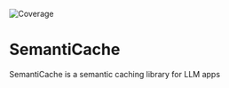![Coverage](https://img.shields.io/badge/coverage-75%25-brightgreen)

# SemantiCache
SemantiCache is a semantic caching library for LLM apps
